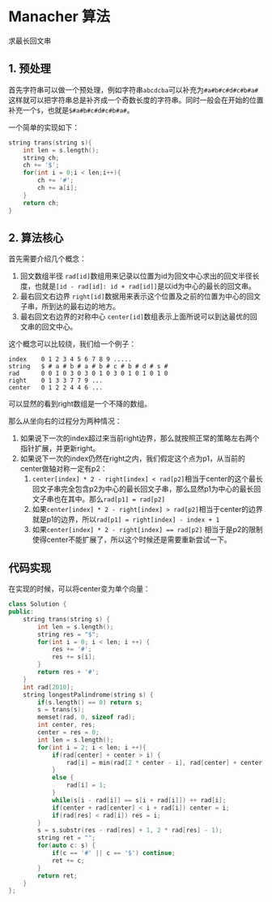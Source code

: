 # Manacher 算法
求最长回文串

## 1. 预处理
首先字符串可以做一个预处理，例如字符串`abcdcba`可以补充为`#a#b#c#d#c#b#a#`这样就可以把字符串总是补齐成一个奇数长度的字符串。同时一般会在开始的位置补充一个`$`，也就是`$#a#b#c#d#c#b#a#`。

一个简单的实现如下：
```cpp
string trans(string s){
    int len = s.length();
    string ch;
    ch += '$';
    for(int i = 0;i < len;i++){
        ch += '#';
        ch += a[i];
    }
    return ch;
}
```

## 2. 算法核心
首先需要介绍几个概念：
1. 回文数组半径
`rad[id]`数组用来记录以位置为id为回文中心求出的回文半径长度，也就是`[id - rad[id]: id + rad[id]]`是以id为中心的最长的回文串。
2. 最右回文右边界
`right[id]`数据用来表示这个位置及之前的位置为中心的回文子串，所到达的最右边的地方。
3. 最右回文右边界的对称中心
`center[id]`数组表示上面所说可以到达最优的回文串的回文中心。

这个概念可以比较绕，我们给一个例子：
```
index    0 1 2 3 4 5 6 7 8 9 .....
string   $ # a # b # a # b # c # b # d # s #
rad      0 0 1 0 3 0 3 0 1 0 3 0 1 0 1 0 1 0
right    0 1 3 3 7 7 9 ...
center   0 1 2 2 4 4 6 ...
```
可以显然的看到right数组是一个不降的数组。

那么从坐向右的过程分为两种情况：
1. 如果说下一次的index超过来当前right边界，那么就按照正常的策略左右两个指针扩展，并更新right。
2. 如果说下一次的index仍然在right之内，我们假定这个点为p1，从当前的center做轴对称一定有p2：
    1. `center[index] * 2 - right[index] < rad[p2]`相当于center的这个最长回文子串完全包含p2为中心的最长回文子串，那么显然p1为中心的最长回文子串也在其中。那么`rad[p1] = rad[p2]`
    2. 如果`center[index] * 2 - right[index] > rad[p2]`相当于center的边界就是p1的边界，所以`rad[p1] = right[index] - index + 1`
    3. 如果`center[index] * 2 - right[index] == rad[p2]` 相当于是p2的限制使得center不能扩展了，所以这个时候还是需要重新尝试一下。

## 代码实现
在实现的时候，可以将center变为单个向量：
```cpp
class Solution {
public:
    string trans(string s) {
        int len = s.length();
        string res = "$";
        for(int i = 0; i < len; i ++) {
            res += '#';
            res += s[i];
        }
        return res + '#';
    }
    int rad[2010];
    string longestPalindrome(string s) {
        if(s.length() == 0) return s;
        s = trans(s);
        memset(rad, 0, sizeof rad);
        int center, res;
        center = res = 0;
        int len = s.length();
        for(int i = 2; i < len; i ++){
            if(rad[center] + center > i) {
                rad[i] = min(rad[2 * center - i], rad[center] + center - i);
            }
            else {
                rad[i] = 1;
            }
            while(s[i - rad[i]] == s[i + rad[i]]) ++ rad[i];
            if(center + rad[center] < i + rad[i]) center = i;
            if(rad[res] < rad[i]) res = i; 
        }
        s = s.substr(res - rad[res] + 1, 2 * rad[res] - 1);
        string ret = "";
        for(auto c: s) {
            if(c == '#' || c == '$') continue;
            ret += c;
        }
        return ret;
    }
};
```
